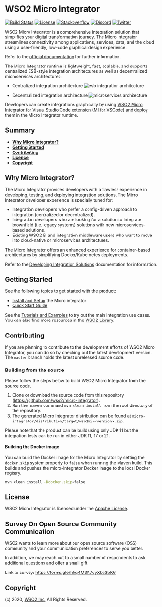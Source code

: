 # WSO2 Micro Integrator

[![Build Status](https://wso2.org/jenkins/buildStatus/icon?job=products/micro-integrator)](https://wso2.org/jenkins/job/products/job/micro-integrator/)
[![License](https://img.shields.io/badge/License-Apache%202.0-blue.svg)](https://opensource.org/licenses/Apache-2.0)
[![Stackoverflow](https://img.shields.io/badge/Ask%20for%20help%20on-Stackoverflow-orange)](https://stackoverflow.com/questions/tagged/wso2-micro-integrator)
[![Discord](https://img.shields.io/badge/Join%20us%20on-Discord-%23e01563.svg)](https://discord.gg/wso2)
[![Twitter](https://img.shields.io/twitter/follow/wso2.svg?style=social&label=Follow)](https://twitter.com/intent/follow?screen_name=wso2)

[WSO2 Micro Integrator](https://wso2.com/micro-integrator/) is a comprehensive integration solution that simplifies your digital transformation journey. The Micro Integrator streamlines connectivity among applications, services, data, and the cloud using a user-friendly, low-code graphical design experience.

Refer to the [official documentation](https://mi.docs.wso2.com/en/latest/get-started/introduction) for further information.

The Micro Integrator runtime is lightweight, fast, scalable, and supports centralized ESB-style integration architectures as well as decentralized microservices architectures:

-   Centralized integration architecture
  ![esb integration architecture](doc/images/mi-esb-architecture.png)

-   Decentralized integration architecture
  ![microservices architecture](doc/images/mi-microservices-architecture.png)

Developers can create integrations graphically by using [WSO2 Micro Integrator for Visual Studio Code extension (MI for VSCode)](https://marketplace.visualstudio.com/items?itemName=WSO2.micro-integrator) and deploy them in the Micro Integrator runtime.

## Summary

- [**Why Micro Integrator?**](#why-micro-integrator?)
- [**Getting Started**](#getting-started)
- [**Contributing**](#contributing)
- [**Licence**](#licence)
- [**Copyright**](#copyright)

## Why Micro Integrator?

The Micro Integrator provides developers with a flawless experience in developing, testing, and deploying integration solutions. The Micro Integrator developer experience is specially tuned for;
-   Integration developers who prefer a config-driven approach to integration (centralized or decentralized).
-   Integration developers who are looking for a solution to integrate brownfield (i.e. legacy systems) solutions with new microservices-based solutions.
-   Existing WSO2 EI and integration middleware users who want to move into cloud-native or microservices architectures.

The Micro Integrator offers an enhanced experience for container-based architectures by simplifying Docker/Kubernetes deployments. 

Refer to the [Developing Integration Solutions](https://mi.docs.wso2.com/en/latest/develop/intro-integration-development/) documentation for information.

## Getting Started

See the following topics to get started with the product:
- [Install and Setup](https://mi.docs.wso2.com/en/latest/install-and-setup/install/installation-prerequisites/) the Micro integrator
- [Quick Start Guide](https://mi.docs.wso2.com/en/latest/get-started/quick-start-guide/)

See the [Tutorials and Examples](https://mi.docs.wso2.com/en/latest/learn/learn-overview/) to try out the main integration use cases. You can also find more resources in the [WSO2 Library](https://wso2.com/library/?product=integration).

## Contributing

If you are planning to contribute to the development efforts of WSO2 Micro Integrator, you can do so by checking out
the latest development version. The `master` branch holds the latest unreleased source code.

### Building from the source

Please follow the steps below to build WSO2 Micro Integrator from the source code.

1. Clone or download the source code from this repository (https://github.com/wso2/micro-integrator).
2. Run the maven command `mvn clean install` from the root directory of the repository.
3. The generated Micro Integrator distribution can be found at `micro-integrator/distribution/target/wso2mi-<version>.zip`.

Please note that the product can be build using only JDK 11 but the integration tests can be run in either JDK 11, 17 or 21.

#### Building the Docker image

You can build the Docker image for the Micro Integrator by setting the `docker.skip` system property to `false` when running the
Maven build. This builds and pushes the micro-integrator Docker image to the local Docker registry.

```bash
mvn clean install -Ddocker.skip=false
```

## License

WSO2 Micro Integrator is licensed under the [Apache License](http://www.apache.org/licenses/LICENSE-2.0).

## Survey On Open Source Community Communication

WSO2 wants to learn more about our open source software (OSS) community and your communication preferences to serve you better.

In addition, we may reach out to a small number of respondents to ask additional questions and offer a small gift.

Link to survey: https://forms.gle/h5q4M3K7vyXba3bK6

## Copyright

(c) 2020, [WSO2 Inc.](http://www.wso2.org) All Rights Reserved.
